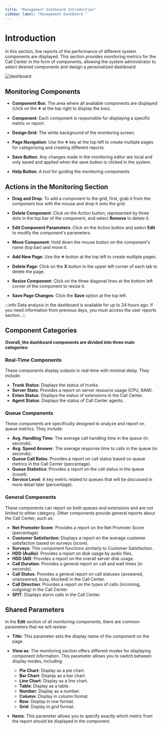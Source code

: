 ```yaml
---
title: "Management Dashboard Introduction"
sidebar_label: "Management Dashboard "
---
```


# Introduction

In this section, live reports of the performance of different system components are displayed. This section provides monitoring metrics for the Call Center in the form of components, allowing the system administrator to select desired components and design a personalized dashboard.

![dashboard](/img/simotel/dashboard.JPG/)

## Monitoring Components

- **Component Box**: The area where all available components are displayed (click on the ➕ at the top right to display the box).
  
- **Component**: Each component is responsible for displaying a specific metric or report.
  
- **Design Grid**: The white background of the monitoring screen.
  
- **Page Navigation**: Use the ➕ key at the top left to create multiple pages for categorizing and creating different reports.
  
- **Save Button**: Any changes made in the monitoring editor are local and only saved and applied when the save button is clicked in the system.
  
- **Help Button**: A tool for guiding the monitoring components.

## Actions in the Monitoring Section

- **Drag and Drop**: To add a component to the grid, first, grab it from the component box with the mouse and drop it onto the grid.
  
- **Delete Component**: Click on the Action button, represented by three dots in the top bar of the component, and select **Remove** to delete it.
  
- **Edit Component Parameters**: Click on the Action button and select **Edit** to modify the component's parameters.
  
- **Move Component**: Hold down the mouse button on the component's name (top bar) and move it.
  
- **Add New Page**: Use the ➕ button at the top left to create multiple pages.
  
- **Delete Page**: Click on the **X** button in the upper left corner of each tab to delete the page.
  
- **Resize Component**: Click on the three diagonal lines at the bottom left corner of the component to resize it.
  
- **Save Page Changes**: Click the **Save** option at the top left.

:::info
Data analysis in the dashboard is available for up to 24 hours ago. If you need information from previous days, you must access the user reports section.
:::

## Component Categories

**Overall, the dashboard components are divided into three main categories:**

### Real-Time Components

These components display outputs in real-time with minimal delay. They include:

- **Trunk Status**: Displays the status of trunks.
- **Server Stats**: Provides a report on server resource usage (CPU, RAM).
- **Exten Status**: Displays the status of extensions in the Call Center.
- **Agent Status**: Displays the status of Call Center agents.

### Queue Components

These components are specifically designed to analyze and report on queue metrics. They include:

- **Avg. Handling Time**: The average call handling time in the queue (in seconds).
- **Avg. Speed Answer**: The average response time to calls in the queue (in seconds).
- **Queue Call Rates**: Provides a report on call status based on queue metrics in the Call Center (percentage).
- **Queue Statistics**: Provides a report on the call status in the queue (count).
- **Service Level**: A key metric related to queues that will be discussed in more detail later (percentage).

### General Components

These components can report on both queues and extensions and are not limited to either category. Other components provide general reports about the Call Center, such as:

- **Net Promoter Score**: Provides a report on the Net Promoter Score (percentage).
- **Customer Satisfaction**: Displays a report on the average customer satisfaction based on surveys (score).
- **Surveys**: This component functions similarly to Customer Satisfaction.
- **HDD (Audio)**: Provides a report on disk usage by audio files.
- **HDD (All)**: Provides a report on the overall server disk usage.
- **Call Duration**: Provides a general report on call and wait times (in seconds).
- **Call Status**: Provides a general report on call statuses (answered, unanswered, busy, blocked) in the Call Center.
- **Call Direction**: Provides a report on the types of calls (incoming, outgoing) in the Call Center.
- **SPIT**: Displays storm calls in the Call Center.

## Shared Parameters

In the **Edit** section of all monitoring components, there are common parameters that we will review:

- **Title**: This parameter sets the display name of the component on the page.

- **View as**: The monitoring section offers different modes for displaying component information. This parameter allows you to switch between display modes, including:
  - **Pie Chart**: Display as a pie chart.
  - **Bar Chart**: Display as a bar chart.
  - **Line Chart**: Display as a line chart.
  - **Table**: Display as a table.
  - **Number**: Display as a number.
  - **Column**: Display in column format.
  - **Row**: Display in row format.
  - **Grid**: Display in grid format.

- **Items**: This parameter allows you to specify exactly which metric from the report should be displayed in the component.